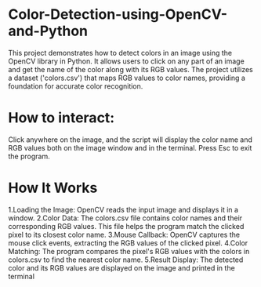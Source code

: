 # Color-Detection-using-OpenCV-and-Python
This project demonstrates how to detect colors in an image using the OpenCV library in Python. It allows users to click on any part of an image and get the name of the color along with its RGB values.
The project utilizes a dataset ('colors.csv') that maps RGB values to color names, providing a foundation for accurate color recognition.

# How to interact:
Click anywhere on the image, and the script will display the color name and RGB values both on the image window and in the terminal.
Press Esc to exit the program.

# How It Works
1.Loading the Image: OpenCV reads the input image and displays it in a window.
2.Color Data: The colors.csv file contains color names and their corresponding RGB values. This file helps the program match the clicked pixel to its closest color name.
3.Mouse Callback: OpenCV captures the mouse click events, extracting the RGB values of the clicked pixel.
4.Color Matching: The program compares the pixel's RGB values with the colors in colors.csv to find the nearest color name.
5.Result Display: The detected color and its RGB values are displayed on the image and printed in the terminal

